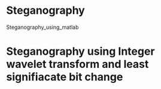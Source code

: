 # Steganography
Steganography_using_matlab
# Steganography using Integer wavelet transform and least signifiacate bit change
